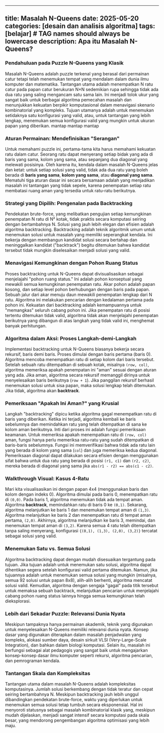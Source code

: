 ---

title: Masalah N-Queens
date: 2025-05-20
categories: \[desain dan analisis algoritma]
tags: \[belajar]     # TAG names should always be lowercase
description: Apa itu Masalah N-Queens?
--------------------------------------

### Pendahuluan pada Puzzle N-Queens yang Klasik

Masalah N-Queens adalah puzzle terkenal yang berasal dari permainan catur tetapi telah menemukan tempat yang mendalam dalam dunia ilmu komputer dan matematika. Tantangan utama adalah menempatkan N ratu catur pada papan catur berukuran N×N sedemikian rupa sehingga tidak ada dua ratu yang saling mengancam satu sama lain. Ini menjadi tolok ukur yang sangat baik untuk berbagai algoritma pemecahan masalah dan menunjukkan kekuatan berpikir komputasional dalam menavigasi skenario kombinatorial yang kompleks. Tujuan utamanya adalah untuk menemukan setidaknya satu konfigurasi yang valid, atau, untuk tantangan yang lebih lengkap, menemukan semua konfigurasi valid yang mungkin untuk ukuran papan yang diberikan. mantap mantap mantap

### Aturan Permainan: Mendefinisikan "Serangan"

Untuk memahami puzzle ini, pertama-tama kita harus memahami kekuatan ratu dalam catur. Seorang ratu dapat menyerang setiap bidak yang ada di baris yang sama, kolom yang sama, atau sepanjang dua diagonal yang melewati posisinya. Oleh karena itu, kendala dalam masalah N-Queens jelas dan ketat: untuk setiap solusi yang valid, tidak ada dua ratu yang boleh berada di **baris yang sama**, **kolom yang sama**, atau **diagonal yang sama**. Mematuhi tiga aturan dasar ini secara bersamaan adalah yang menjadikan masalah ini tantangan yang tidak sepele, karena penempatan setiap ratu membatasi ruang aman yang tersedia untuk ratu-ratu berikutnya.

### Strategi yang Dipilih: Pengenalan pada Backtracking

Pendekatan brute-force, yang melibatkan pengujian setiap kemungkinan penempatan N ratu di N² kotak, tidak praktis secara komputasi seiring dengan bertambahnya N. Solusi yang jauh lebih elegan dan efisien adalah algoritma backtracking. Backtracking adalah teknik algoritmik umum untuk menemukan solusi untuk masalah yang memiliki seperangkat kendala. Ini bekerja dengan membangun kandidat solusi secara bertahap dan meninggalkan kandidat ("backtrack") begitu ditemukan bahwa kandidat tersebut tidak mungkin diselesaikan menjadi solusi yang valid.

### Menavigasi Kemungkinan dengan Pohon Ruang Status

Proses backtracking untuk N-Queens dapat divisualisasikan sebagai menjelajahi "pohon ruang status." Ini adalah pohon konseptual yang mewakili semua kemungkinan penempatan ratu. Akar pohon adalah papan kosong, dan setiap level pohon berhubungan dengan baris pada papan. Sebuah jalur dari akar menuju daun mewakili penempatan lengkap dari N ratu. Algoritma ini melakukan pencarian dengan kedalaman pertama pada pohon ini. Kekuatan dari backtracking adalah kemampuannya untuk "memangkas" seluruh cabang pohon ini. Jika penempatan ratu di posisi tertentu ditemukan tidak valid, algoritma tidak akan menjelajahi penempatan berikutnya yang dibangun di atas langkah yang tidak valid ini, menghemat banyak perhitungan.

### Algoritma dalam Aksi: Proses Langkah-demi-Langkah

Implementasi backtracking untuk N-Queens biasanya bekerja secara rekursif, baris demi baris. Proses dimulai dengan baris pertama (baris 0). Algoritma mencoba menempatkan ratu di setiap kolom dari baris tersebut. Setelah sebuah ratu ditempatkan di sebuah kotak, misalnya `(row, col)`, algoritma memeriksa apakah penempatan ini "aman" sesuai dengan aturan yang ada. Jika aman, algoritma secara rekursif memanggil dirinya untuk menyelesaikan baris berikutnya (`row + 1`). Jika panggilan rekursif berhasil menemukan solusi untuk sisa papan, maka solusi lengkap telah ditemukan. Jika tidak, algoritma akan **backtrack**.

### Pemeriksaan "Apakah Ini Aman?" yang Krusial

Langkah "backtracking" dipicu ketika algoritma gagal menempatkan ratu di baris yang diberikan. Ketika ini terjadi, algoritma kembali ke baris sebelumnya dan memindahkan ratu yang telah ditempatkan di sana ke kolom aman berikutnya. Inti dari proses ini adalah fungsi pemeriksaan keamanan. Untuk memeriksa apakah menempatkan ratu di `(row, col)` aman, fungsi hanya perlu memeriksa ratu-ratu yang sudah ditempatkan di baris-baris sebelumnya. Fungsi ini memverifikasi bahwa tidak ada ratu lain yang berada di kolom yang sama (`col`) dan juga memeriksa kedua diagonal. Pemeriksaan diagonal dapat dilakukan secara efisien dengan menggunakan sifat bahwa untuk dua ratu yang berada di posisi `(r1, c1)` dan `(r2, c2)`, mereka berada di diagonal yang sama jika `abs(r1 - r2) == abs(c1 - c2)`.

### Walkthrough Visual: Kasus 4-Ratu

Mari kita visualisasikan ini dengan papan 4x4 (menggunakan baris dan kolom dengan indeks 0). Algoritma dimulai pada baris 0, menempatkan ratu di `(0,0)`. Pada baris 1, algoritma menemukan tidak ada tempat aman. Algoritma **backtrack**, memindahkan ratu di baris 0 ke `(0,1)`. Sekarang, algoritma melanjutkan ke baris 1 dan menemukan tempat aman di `(1,3)`. Algoritma melanjutkan ke baris 2 dan menempatkan ratu di tempat aman pertama, `(2,0)`. Akhirnya, algoritma melanjutkan ke baris 3, memindai, dan menemukan tempat aman di `(3,2)`. Karena semua 4 ratu telah ditempatkan tanpa saling menyerang, konfigurasi `{(0,1), (1,3), (2,0), (3,2)}` tercatat sebagai solusi yang valid.

### Menemukan Satu vs. Semua Solusi

Algoritma backtracking dapat dengan mudah disesuaikan tergantung pada tujuan. Jika tujuan adalah untuk menemukan satu solusi, algoritma dapat dihentikan segera setelah konfigurasi valid pertama ditemukan. Namun, jika tujuannya adalah untuk menemukan semua solusi yang mungkin (misalnya, semua 92 solusi untuk papan 8x8), alih-alih berhenti, algoritma mencatat solusi valid. Kemudian, algoritma dengan sengaja "gagal" pada titik tersebut untuk memaksa sebuah backtrack, melanjutkan pencarian untuk menjelajahi cabang pohon ruang status lainnya hingga semua kemungkinan telah dieksplorasi.

### Lebih dari Sekadar Puzzle: Relevansi Dunia Nyata

Meskipun tampaknya hanya permainan akademik, teknik yang digunakan untuk menyelesaikan N-Queens memiliki relevansi dunia nyata. Konsep dasar yang digunakan diterapkan dalam masalah penjadwalan yang kompleks, alokasi sumber daya, desain sirkuit VLSI (Very-Large-Scale Integration), dan bahkan dalam biologi komputasi. Selain itu, masalah ini berfungsi sebagai alat pedagogis yang sangat baik untuk mengajarkan konsep-konsep dasar ilmu komputer seperti rekursi, algoritma pencarian, dan pemrograman kendala.

### Tantangan Skala dan Kompleksitas

Tantangan utama dalam masalah N-Queens adalah kompleksitas komputasinya. Jumlah solusi berkembang dengan tidak teratur dan cepat seiring bertambahnya N. Meskipun backtracking jauh lebih unggul dibandingkan pendekatan brute-force, waktu yang diperlukan untuk menemukan semua solusi tetap tumbuh secara eksponensial. Hal ini menyoroti statusnya sebagai masalah kombinatorial klasik yang, meskipun mudah dijelaskan, menjadi sangat intensif secara komputasi pada skala besar, yang mendorong pengembangan algoritma optimisasi yang lebih maju.
